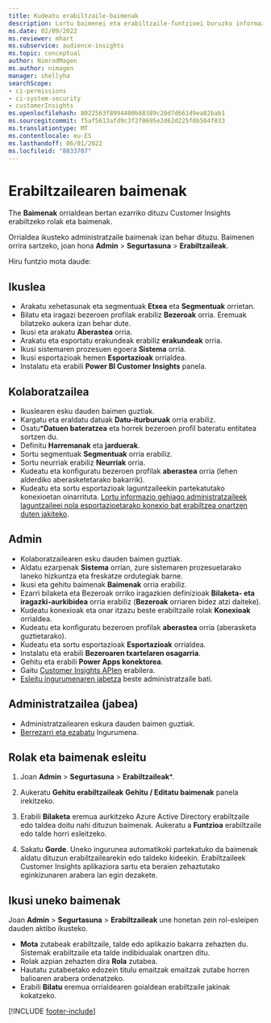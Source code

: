 ```yaml
---
title: Kudeatu erabiltzaile-baimenak
description: Lortu baimenei eta erabiltzaile-funtzioei buruzko informazio gehiago.
ms.date: 02/09/2022
ms.reviewer: mhart
ms.subservice: audience-insights
ms.topic: conceptual
author: NimrodMagen
ms.author: nimagen
manager: shellyha
searchScope:
- ci-permissions
- ci-system-security
- customerInsights
ms.openlocfilehash: 8022563f8994400b88389c20d7d661d9ea82bab1
ms.sourcegitcommit: f5af5613afd9c3f2f0695e2d62d225f0b504f033
ms.translationtype: MT
ms.contentlocale: eu-ES
ms.lasthandoff: 06/01/2022
ms.locfileid: "8833707"
---
```

# <a name="user-permissions"></a>Erabiltzailearen baimenak

The **Baimenak** orrialdean bertan ezarriko dituzu Customer Insights erabiltzeko rolak eta baimenak.

Orrialdea ikusteko administratzaile baimenak izan behar dituzu. Baimenen orrira sartzeko, joan hona **Admin** > **Segurtasuna** > **Erabiltzaileak**.

Hiru funtzio mota daude:

## <a name="viewer"></a>Ikuslea

- Arakatu xehetasunak eta segmentuak **Etxea** eta **Segmentuak** orrietan.
- Bilatu eta iragazi bezeroen profilak erabiliz **Bezeroak** orria. Eremuak bilatzeko aukera izan behar dute.
- Ikusi eta arakatu **Aberastea** orria.
- Arakatu eta esportatu erakundeak erabiliz **erakundeak** orria.
- Ikusi sistemaren prozesuen egoera **Sistema** orria.
- Ikusi esportazioak hemen **Esportazioak** orrialdea.
- Instalatu eta erabili **Power BI Customer Insights** panela.

## <a name="contributor"></a>Kolaboratzailea

- Ikuslearen esku dauden baimen guztiak.
- Kargatu eta eraldatu datuak **Datu-iturburuak** orria erabiliz.
- Osatu***Datuen bateratzea** eta horrek bezeroen profil bateratu entitatea sortzen du.
- Definitu **Harremanak** eta **jarduerak**.
- Sortu segmentuak **Segmentuak** orria erabiliz.
- Sortu neurriak erabiliz **Neurriak** orria.
- Kudeatu eta konfiguratu bezeroen profilak **aberastea** orria (lehen alderdiko aberasketetarako bakarrik).
- Kudeatu eta sortu esportazioak laguntzaileekin partekatutako konexioetan oinarrituta. [Lortu informazio gehiago administratzaileek laguntzaileei nola esportazioetarako konexio bat erabiltzea onartzen duten jakiteko](connections.md#allow-contributors-to-use-a-connection-for-exports).

## <a name="admin"></a>Admin

- Kolaboratzailearen esku dauden baimen guztiak.
- Aldatu ezarpenak **Sistema** orrian, zure sistemaren prozesuetarako laneko hizkuntza eta freskatze ordutegiak barne.
- Ikusi eta gehitu baimenak **Baimenak** orria erabiliz.
- Ezarri bilaketa eta Bezeroak orriko iragazkien definizioak **Bilaketa- eta iragazki-aurkibidea** orria erabiliz (**Bezeroak** orriaren bidez atzi daiteke).
- Kudeatu konexioak eta onar itzazu beste erabiltzaile rolak **Konexioak** orrialdea.
- Kudeatu eta konfiguratu bezeroen profilak **aberastea** orria (aberasketa guztietarako).
- Kudeatu eta sortu esportazioak **Esportazioak** orrialdea.
- Instalatu eta erabili **Bezeroaren txartelaren osagarria**.
- Gehitu eta erabili **Power Apps konektorea**.
- Gaitu [Customer Insights APIen](apis.md) erabilera.
- [Esleitu ingurumenaren jabetza](manage-environments.md#change-the-owner-of-an-environment) beste administratzaile bati.

## <a name="admin-owner"></a>Administratzailea (jabea)

- Administratzailearen eskura dauden baimen guztiak.
- [Berrezarri eta ezabatu](manage-environments.md#reset-an-existing-environment-preview) Ingurumena.

## <a name="assign-roles-and-permissions"></a>Rolak eta baimenak esleitu

1. Joan **Admin** > **Segurtasuna** > **Erabiltzaileak***.

1. Aukeratu **Gehitu erabiltzaileak** **Gehitu / Editatu baimenak** panela irekitzeko.

1. Erabili **Bilaketa** eremua aurkitzeko Azure Active Directory erabiltzaile edo taldea doitu nahi dituzun baimenak. Aukeratu a **Funtzioa** erabiltzaile edo talde horri esleitzeko.

1. Sakatu **Gorde**. Uneko ingurunea automatikoki partekatuko da baimenak aldatu dituzun erabiltzailearekin edo taldeko kideekin. Erabiltzaileek Customer Insights aplikaziora sartu eta beraien zehaztutako eginkizunaren arabera lan egin dezakete.

## <a name="view-current-permissions"></a>Ikusi uneko baimenak

Joan **Admin** > **Segurtasuna** > **Erabiltzaileak** une honetan zein rol-esleipen dauden aktibo ikusteko.

- **Mota** zutabeak erabiltzaile, talde edo aplikazio bakarra zehazten du. Sistemak erabiltzaile eta talde indibidualak onartzen ditu.
- Rolak azpian zehazten dira **Rola** zutabea.
- Hautatu zutabeetako edozein titulu emaitzak emaitzak zutabe horren balioaren arabera ordenatzeko.
- Erabili **Bilatu** eremua orrialdearen goialdean erabiltzaile jakinak kokatzeko.


[!INCLUDE [footer-include](includes/footer-banner.md)]
